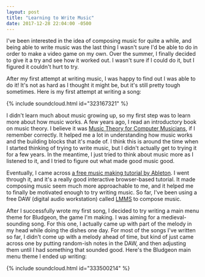 ```yaml
---
layout: post
title: "Learning to Write Music"
date: 2017-12-28 22:04:00 -0500
---
```


I've been interested in the idea of composing music for quite a while, and being able to write music was the last thing I wasn't sure I'd be able to do in order to make a video game on my own. Over the summer, I finally decided to give it a try and see how it worked out. I wasn't sure if I could do it, but I figured it couldn't hurt to try.

After my first attempt at writing music, I was happy to find out I was able to do it! It's not as hard as I thought it might be, but it's still pretty tough sometimes. Here is my first attempt at writing a song:

{% include soundcloud.html id="323167321" %}

I didn't learn much about music growing up, so my first step was to learn more about how music works. A few years ago, I read an introductory book on music theory. I believe it was [Music Theory for Computer Musicians](https://www.goodreads.com/book/show/6486885-music-theory-for-computer-musicians), if I remember correctly. It helped me a lot in understanding how music works and the building blocks that it's made of. I think this is around the time when I started thinking of trying to write music, but I didn't actually get to trying it for a few years. In the meantime, I just tried to think about music more as I listened to it, and I tried to figure out what made good music good.

Eventually, I came across [a free music making tutorial by Ableton](https://learningmusic.ableton.com). I went through it, and it's a really good interactive browser-based tutorial. It made composing music seem much more approachable to me, and it helped me to finally be motivated enough to try writing music. So far, I've been using a free DAW (digital audio workstation) called [LMMS](https://lmms.io) to compose music.

After I successfully wrote my first song, I decided to try writing a main menu theme for Bludgeon, the game I'm making. I was aiming for a medieval-sounding song. For this one, I actually came up with part of the melody in my head while doing the dishes one day. For most of the songs I've written so far, I didn't come up with a melody ahead of time, but kind of just came across one by putting random-ish notes in the DAW, and then adjusting them until I had something that sounded good. Here's the Bludgeon main menu theme I ended up writing:

{% include soundcloud.html id="333500214" %}